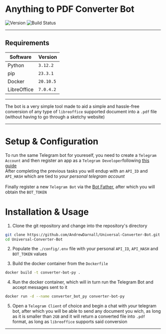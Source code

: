 # Anything to PDF Converter Bot

![Version](https://img.shields.io/badge/version-1.0.0-blue)
![Build Status](https://github.com/AndrewDarnall/XML-Editing-Tool/actions/workflows/lint.yml/badge.svg)

<!--
    ![CI/CD](https://github.com/username/telegram-bot/actions/workflows/deploy.yml/badge.svg)
    ![Bot Status](https://img.shields.io/uptimerobot/status/m1234567890-abcdef)
    ![Unit Tests](https://github.com/username/telegram-bot/actions/workflows/tests.yml/badge.svg)
-->


---

## Requirements

| Software      | Version  |
|---------------|----------|
| Python        | `3.12.2` |
| pip           | `23.3.1` |
| Docker        | `20.10.5`|
| LibreOffice   | `7.0.4.2`|


---

The bot is a very simple tool made to aid a simple and hassle-free conversion
of any type of `libreoffice` supported document into a `.pdf` file (without having to go through a sketchy website)

---

# Setup & Configuration

To run the same Telegram bot for youreself, you need to create a `Telegram Account` and then register
an app as a `Telegram Developer`following [this guide](https://core.telegram.org/api/obtaining_api_id)
<br>
After completing the previous tasks you will endup with an `API_ID` and `API_HASH` which are tied
to *your personal telegram account*
<br>
<br>
Finally register a new `Telegram Bot` via the [Bot Father](https://telegram.me/BotFather), after which
you will obtain the `BOT_TOKEN`

# Installation & Usage

1) Clone the git repository and change into the repository's directory

```bash
git clone https://github.com/AndrewDarnall/Universal-Converter-Bot.git
cd Universal-Converter-Bot
```

2) Populate the `./config/.env` file with your personal `API_ID`, `API_HASH` and `BOT_TOKEN` values

3) Build the docker container from the `Dockerfile`

```bash
docker build -t converter-bot-py .
```

4) Run the docker container, which will in turn run the Telegram Bot and accept messages sent to it

```bash
docker run -d --name converter_bot_py converter-bot-py
```

5) Open a `Telegram Client` of choice and begin a chat with *your* telegram bot, after which
you will be able to send any document you wich, as long as it is smaller than `2GB` and it will
return a converted file into `.pdf` format, as long as `libreoffice` supports said conversion

---

